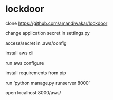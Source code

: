# lockdoor
clone https://github.com/amandiwakar/lockdoor

change application secret in settings.py

access/secret in .aws/config 

install aws cli

run aws configure

install requirements from pip 

run ‘python manage.py runserver 8000’

open localhost:8000/aws/

